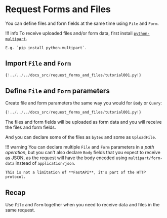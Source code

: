 # Request Forms and Files

You can define files and form fields at the same time using `File` and `Form`.

!!! info
    To receive uploaded files and/or form data, first install <a href="https://andrew-d.github.io/python-multipart/" class="external-link" target="_blank">`python-multipart`</a>.

    E.g. `pip install python-multipart`.

## Import `File` and `Form`

```Python hl_lines="1"
{!../../../docs_src/request_forms_and_files/tutorial001.py!}
```

## Define `File` and `Form` parameters

Create file and form parameters the same way you would for `Body` or `Query`:

```Python hl_lines="8"
{!../../../docs_src/request_forms_and_files/tutorial001.py!}
```

The files and form fields will be uploaded as form data and you will receive the files and form fields.

And you can declare some of the files as `bytes` and some as `UploadFile`.

!!! warning
    You can declare multiple `File` and `Form` parameters in a *path operation*, but you can't also declare `Body` fields that you expect to receive as JSON, as the request will have the body encoded using `multipart/form-data` instead of `application/json`.

    This is not a limitation of **FastAPI**, it's part of the HTTP protocol.

## Recap

Use `File` and `Form` together when you need to receive data and files in the same request.

